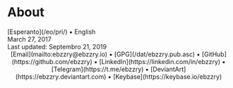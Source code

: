 About
=====

<div class="center">[Esperanto](/eo/pri/) ▪ English</div>
<div class="center">March 27, 2017</div>
<div class="center">Last updated: Septembro 21, 2019</div>

<center>
[Email](mailto:ebzzry@ebzzry.io) ▪ [GPG](/dat/ebzzry.pub.asc) ▪ [GitHub](https://github.com/ebzzry) ▪ [LinkedIn](https://linkedin.com/in/ebzzry) ▪ [Telegram](https://t.me/ebzzry) ▪ [DeviantArt](https://ebzzry.deviantart.com) ▪ [Keybase](https://keybase.io/ebzzry)
</center>
